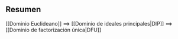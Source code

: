 
## Resumen

[[Dominio Euclideano]] $\implies$ [[Dominio de ideales principales|DIP]] $\implies$ [[Dominio de factorización única|DFU]]

